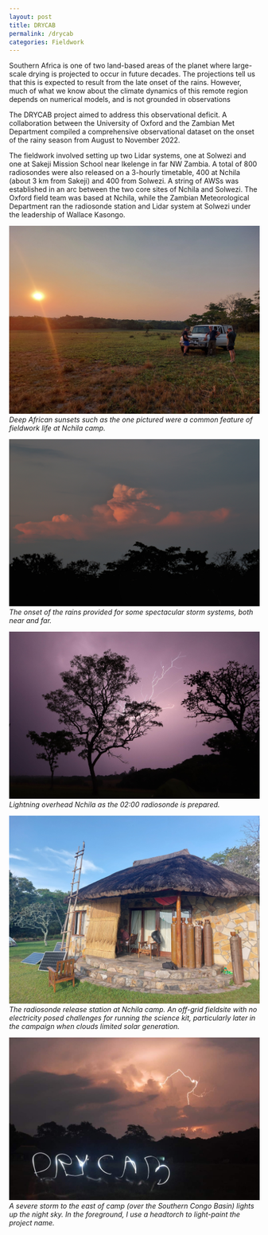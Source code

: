 ```yaml
---
layout: post
title: DRYCAB
permalink: /drycab
categories: Fieldwork
---
```


Southern Africa is one of two land-based areas of the planet where large-scale drying is projected to occur in future decades. The projections tell us that this is expected to result from the late onset of the rains. However, much of what we know about the climate dynamics of this remote region depends on numerical models, and is not grounded in observations

The DRYCAB project aimed to address this observational deficit. A collaboration between the University of Oxford and the Zambian Met Department compiled a comprehensive observational dataset on the onset of the rainy season from August to November 2022.

The fieldwork involved setting up two Lidar systems, one at Solwezi and one at Sakeji Mission School near Ikelenge in far NW Zambia. A total of 800 radiosondes were also released on a 3-hourly timetable, 400 at Nchila (about 3 km from Sakeji) and 400 from Solwezi. A string of AWSs was established in an arc between the two core sites of Nchila and Solwezi. The Oxford field team was based at Nchila, while the Zambian Meteorological Department ran the radiosonde station and Lidar system at Solwezi under the leadership of Wallace Kasongo.

![img1](/assets/drycab/20221008_174707.jpg)
*Deep African sunsets such as the one pictured were a common feature of fieldwork life at Nchila camp.*

![img2](/assets/drycab/20221103182154_IMG_9506-01.jpeg)
*The onset of the rains provided for some spectacular storm systems, both near and far.*

![img3](/assets/drycab/20221028232956_IMG_9406.JPG)
*Lightning overhead Nchila as the 02:00 radiosonde is prepared.*

![img6](/assets/drycab/20221106_165904.jpg)
*The radiosonde release station at Nchila camp. An off-grid fieldsite with no electricity posed challenges for running the science kit, particularly later in the campaign when clouds limited solar generation.*

![img7](/assets/drycab/received_865233207813466.jpeg)
*A severe storm to the east of camp (over the Southern Congo Basin) lights up the night sky. In the foreground, I use a headtorch to light-paint the project name.*

